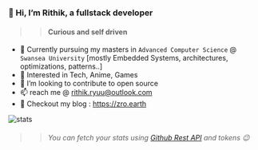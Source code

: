 
### 👋 Hi, I’m Rithik, a fullstack developer
>> #### Curious and self driven 
- 🌱 Currently pursuing my masters in `Advanced Computer Science` @ `Swansea University` [mostly Embedded Systems, architectures, optimizations, patterns..]
- 👀 Interested in Tech, Anime, Games
- 🚀 I’m looking to contribute to open source
- 📫 reach me @ rithik.ryuu@outlook.com
- 💭 Checkout my blog : https://zro.earth


![stats](sample.svg) 

>>  ###### You can fetch your stats using [Github Rest API](https://docs.github.com/en/rest?apiVersion=2022-11-28) and tokens 😉
